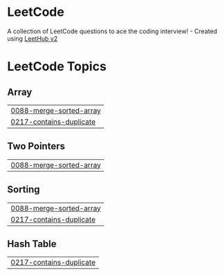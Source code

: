 # LeetCode
A collection of LeetCode questions to ace the coding interview! - Created using [LeetHub v2](https://github.com/arunbhardwaj/LeetHub-2.0)

<!---LeetCode Topics Start-->
# LeetCode Topics
## Array
|  |
| ------- |
| [0088-merge-sorted-array](https://github.com/Ajowyang/LeetCode/tree/master/0088-merge-sorted-array) |
| [0217-contains-duplicate](https://github.com/Ajowyang/LeetCode/tree/master/0217-contains-duplicate) |
## Two Pointers
|  |
| ------- |
| [0088-merge-sorted-array](https://github.com/Ajowyang/LeetCode/tree/master/0088-merge-sorted-array) |
## Sorting
|  |
| ------- |
| [0088-merge-sorted-array](https://github.com/Ajowyang/LeetCode/tree/master/0088-merge-sorted-array) |
| [0217-contains-duplicate](https://github.com/Ajowyang/LeetCode/tree/master/0217-contains-duplicate) |
## Hash Table
|  |
| ------- |
| [0217-contains-duplicate](https://github.com/Ajowyang/LeetCode/tree/master/0217-contains-duplicate) |
<!---LeetCode Topics End-->